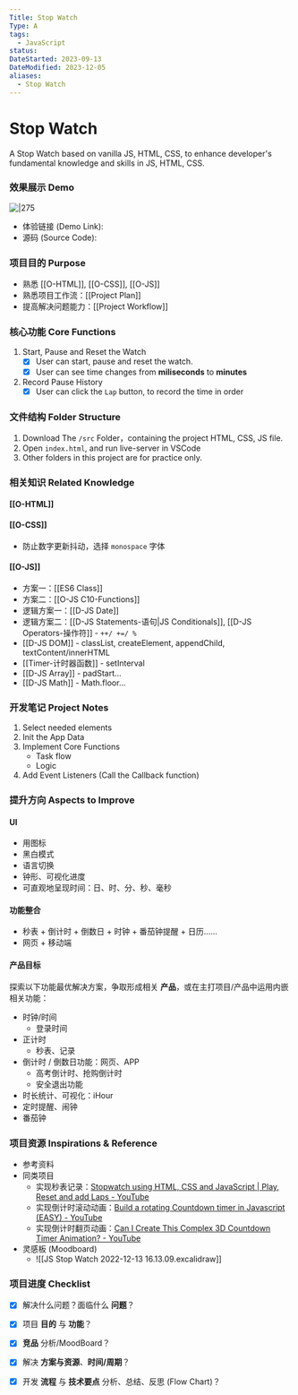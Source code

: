 ```yaml
---
Title: Stop Watch
Type: A
tags:
  - JavaScript
status: 
DateStarted: 2023-09-13
DateModified: 2023-12-05
aliases:
  - Stop Watch
---
```

# Stop Watch
A Stop Watch based on vanilla JS, HTML, CSS, to enhance developer's fundamental knowledge and skills in JS, HTML, CSS.
### 效果展示 Demo
![|275](https://cdn.nlark.com/yuque/0/2022/gif/29677165/1671015466596-c8c189fd-1b12-41a1-9d3d-057c103629b7.gif)

- 体验链接 (Demo Link):
- 源码 (Source Code):  

### 项目目的 Purpose
- 熟悉 [[O-HTML]], [[O-CSS]], [[O-JS]]
- 熟悉项目工作流：[[Project Plan]]
- 提高解决问题能力：[[Project Workflow]]

### 核心功能 Core Functions

1. Start, Pause and Reset the Watch
	- [x] User can start, pause and reset the watch.
	- [x] User can see time changes from **miliseconds** to **minutes**
2. Record Pause History
	- [x] User can click the `Lap` button, to record the time in order

### 文件结构 Folder Structure
1. Download The `/src` Folder，containing the project HTML, CSS, JS file.
2. Open `index.html`, and run live-server in VSCode
3. Other folders in this project are for practice only.

### 相关知识 Related Knowledge
#### [[O-HTML]]
#### [[O-CSS]]
- 防止数字更新抖动，选择 `monospace` 字体
#### [[O-JS]]
- 方案一：[[ES6 Class]]
- 方案二：[[O-JS C10-Functions]]
- 逻辑方案一：[[D-JS Date]]
- 逻辑方案二：[[D-JS Statements-语句|JS Conditionals]], [[D-JS Operators-操作符]] - `++/ +=/ %`
- [[D-JS DOM]] - classList, createElement, appendChild, textContent/innerHTML
- [[Timer-计时器函数]] - setInterval
- [[D-JS Array]] - padStart...
- [[D-JS Math]] - Math.floor...

### 开发笔记 Project Notes
1. Select needed elements
2. Init the App Data
3. Implement Core Functions
	- Task flow
	- Logic
4. Add Event Listeners (Call the Callback function)

### 提升方向 Aspects to Improve
#### UI
- 用图标
- 黑白模式
- 语言切换
- 钟形、可视化进度
- 可直观地呈现时间：日、时、分、秒、毫秒
#### 功能整合
- 秒表 + 倒计时 + 倒数日 + 时钟 + 番茄钟提醒 + 日历……
- 网页 + 移动端
#### 产品目标
探索以下功能最优解决方案，争取形成相关 **产品**，或在主打项目/产品中运用内嵌相关功能：
- 时钟/时间
  - 登录时间
- 正计时
  - 秒表、记录
- 倒计时 / 倒数日功能：网页、APP
  - 高考倒计时、抢购倒计时
  - 安全退出功能
- 时长统计、可视化：iHour
- 定时提醒、闹钟
- 番茄钟

### 项目资源 Inspirations & Reference
- 参考资料
- 同类项目
	 - 实现秒表记录：[Stopwatch using HTML, CSS and JavaScript | Play, Reset and add Laps - YouTube](https://www.youtube.com/watch?v=2TLjO0MlBLg)  
	- 实现倒计时滚动动画：[Build a rotating Countdown timer in Javascript (EASY) - YouTube](https://www.youtube.com/watch?v=VqToCBmqq6w&list=PLWzGaZzzTKsewuFLazXSDDZa9wbEkBoay)  
	- 实现倒计时翻页动画：[Can I Create This Complex 3D Countdown Timer Animation? - YouTube](https://www.youtube.com/watch?v=p_6IuhmBsfc)
- 灵感板 (Moodboard)
	- ![[JS Stop Watch 2022-12-13 16.13.09.excalidraw]]
### 项目进度 Checklist
- [x] 解决什么问题？面临什么 **问题**？
- [x] 项目 **目的** 与 **功能**？
- [x] **竞品** 分析/MoodBoard？
- [x] 解决 **方案与资源**、**时间/周期**？
- [x] 开发 **流程** 与 **技术要点** 分析、总结、反思 (Flow Chart)？




